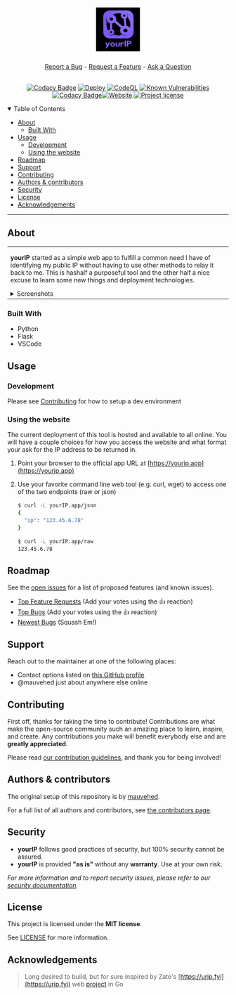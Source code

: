 <h1 align="center">
  <a href="https://github.com/mauvehed/yourip">
    <img src="docs/images/yourIP_logo.png" alt="yourIP Logo" width="100" height="100">
  </a>
</h1>

<div align="center">
  <a href="https://github.com/mauvehed/yourip/issues/new?assignees=&labels=bug&template=01_BUG_REPORT.md&title=bug%3A+">Report a Bug</a>
  -
  <a href="https://github.com/mauvehed/yourip/issues/new?assignees=&labels=enhancement&template=02_FEATURE_REQUEST.md&title=feat%3A+">Request a Feature</a>
  -
  <a href="https://github.com/mauvehed/yourip/discussions">Ask a Question</a>
</div>

<div align="center">
<br />

[![Codacy Badge](https://api.codacy.com/project/badge/Grade/d9e100dab3514f6bb04dbeba74a50de1)](https://app.codacy.com/gh/mauvehed/yourIP?utm_source=github.com&utm_medium=referral&utm_content=mauvehed/yourIP&utm_campaign=Badge_Grade_Settings)
[![Deploy](https://github.com/mauvehed/yourIP/actions/workflows/main.yml/badge.svg?branch=main)](https://github.com/mauvehed/yourIP/actions/workflows/main.yml)
[![CodeQL](https://github.com/mauvehed/yourIP/actions/workflows/codeql-analysis.yml/badge.svg?branch=main)](https://github.com/mauvehed/yourIP/actions/workflows/codeql-analysis.yml)
[![Known Vulnerabilities](https://snyk.io/test/github/mauvehed/yourip?targetFile=requirements.txt)](https://snyk.io/test/github/mauvehed/yourip?targetFile=requirements.txt)
[![Codacy Badge](https://app.codacy.com/project/badge/Grade/4ec1fc69d8a14048a80124167f6f7664)](https://www.codacy.com/gh/mauvehed/yourIP/dashboard)[![Website](https://img.shields.io/website?url=https%3A%2F%2FyourIP.app)](https://yourIP.app)
[![Project license](https://img.shields.io/github/license/mauvehed/yourip.svg?style=flat-square)](LICENSE)

<!--
![GitHub branch checks state](https://img.shields.io/github/checks-status/mauvehed/yourip/main)
[![Open pull requests](https://img.shields.io/github/issues-pr-raw/mauvehed/yourip?style=flat&logo=appveyor&logoColor=turquoise)](https://github.com/mauvehed/yourip/pulls)
[![Open issues](https://img.shields.io/github/issues-raw/mauvehed/yourip?style=flat&logo=appveyor&logoColor=turquoise)](https://github.com/mauvehed/yourip/issues)
[![Last Commit](https://img.shields.io/github/last-commit/mauvehed/yourip?style=flat&logo=appveyor&logoColor=turquoise)](https://github.com/mauvehed/yourip/commits/master)
[![Contributors](https://img.shields.io/github/contributors/mauvehed/yourip?style=flat&logo=appveyor&logoColor=turquoise)](https://github.com/mauvehed/yourip/graphs/contributors)
[![Prod Deploy](https://github.com/mauvehed/yourIP/actions/workflows/main.yml/badge.svg)](https://github.com/mauvehed/yourIP/actions/workflows/main.yml)
![Prod deployments](https://img.shields.io/github/deployments/mauvehed/yourIP/stage?label=prod)
![Staging deployments](https://img.shields.io/github/deployments/mauvehed/yourIP/stage?label=stage)
-->
</div>

<details open="open">
<summary>Table of Contents</summary>

- [About](#about)
  - [Built With](#built-with)
- [Usage](#usage)
  - [Development](#development)
  - [Using the website](#using-the-website)
- [Roadmap](#roadmap)
- [Support](#support)
- [Contributing](#contributing)
- [Authors & contributors](#authors--contributors)
- [Security](#security)
- [License](#license)
- [Acknowledgements](#acknowledgements)

</details>

---

## About

<table><tr><td>

**yourIP** started as a simple web app to fulfill a common need I have of identifying my public IP without having
to use other methods to relay it back to me. This is hashalf a purposeful tool and the other half a nice excuse to
learn some new things and deployment technologies.

<details>
<summary>Screenshots</summary>
<br>

> **[?]**
> Please provide your screenshots here.

|                               Home Page                               |                               Login Page                               |
| :-------------------------------------------------------------------: | :--------------------------------------------------------------------: |
| <img src="docs/images/screenshot.png" title="Home Page" width="100%"> | <img src="docs/images/screenshot.png" title="Login Page" width="100%"> |

</details>

</td></tr></table>

### Built With

- Python
- Flask
- VSCode


## Usage

### Development
Please see [Contributing](#contributing) for how to setup a dev environment

### Using the website
The current deployment of this tool is hosted and available to all online. You will have a couple choices for how you access
the website and what format your ask for the IP address to be returned in.

1. Point your browser to the official app URL at [https://yourip.app](https://yourip.app)
2. Use your favorite command line web tool (e.g. curl, wget) to access one of the two endpoints (raw or json)
   ```sh
   $ curl -L yourIP.app/json
   {
     "ip": "123.45.6.78"
   }
   ```

   ```sh
   $ curl -L yourIP.app/raw
   123.45.6.78
   ```


## Roadmap

See the [open issues](https://github.com/mauvehed/yourip/issues) for a list of proposed features (and known issues).

- [Top Feature Requests](https://github.com/mauvehed/yourip/issues?q=label%3Aenhancement+is%3Aopen+sort%3Areactions-%2B1-desc) (Add your votes using the 👍 reaction)
- [Top Bugs](https://github.com/mauvehed/yourip/issues?q=is%3Aissue+is%3Aopen+label%3Abug+sort%3Areactions-%2B1-desc) (Add your votes using the 👍 reaction)
- [Newest Bugs](https://github.com/mauvehed/yourip/issues?q=is%3Aopen+is%3Aissue+label%3Abug) (Squash Em!)

## Support

Reach out to the maintainer at one of the following places:

- Contact options listed on [this GitHub profile](https://github.com/mauvehed)
- @mauvehed just about anywhere else online

## Contributing

First off, thanks for taking the time to contribute! Contributions are what make the open-source community such an amazing place to learn, inspire, and create. Any contributions you make will benefit everybody else and are **greatly appreciated**.


Please read [our contribution guidelines](docs/CONTRIBUTING.md), and thank you for being involved!

## Authors & contributors

The original setup of this repository is by [mauvehed](https://github.com/mauvehed).

For a full list of all authors and contributors, see [the contributors page](https://github.com/mauvehed/yourip/contributors).

## Security

- **yourIP** follows good practices of security, but 100% security cannot be assured.
- **yourIP** is provided **"as is"** without any **warranty**. Use at your own risk.

_For more information and to report security issues, please refer to our [security documentation](docs/SECURITY.md)._

## License

This project is licensed under the **MIT license**.

See [LICENSE](LICENSE) for more information.

## Acknowledgements

> Long desired to build, but for sure inspired by Zate's [https://urip.fyi](https://urip.fyi) web [project](https://github.com/Zate/urip.fyi) in Go
